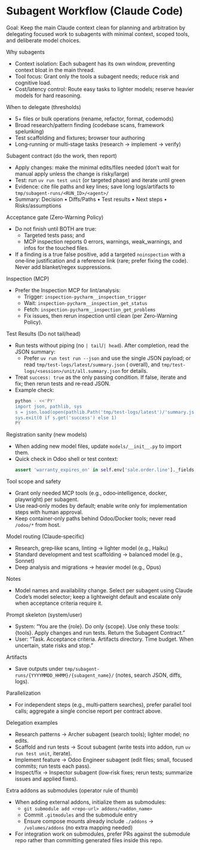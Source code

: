 # Subagent Workflow (Claude Code)

Goal: Keep the main Claude context clean for planning and arbitration by delegating focused work to subagents with
minimal context, scoped tools, and deliberate model choices.

Why subagents

- Context isolation: Each subagent has its own window, preventing context bloat in the main thread.
- Tool focus: Grant only the tools a subagent needs; reduce risk and cognitive load.
- Cost/latency control: Route easy tasks to lighter models; reserve heavier models for hard reasoning.

When to delegate (thresholds)

- 5+ files or bulk operations (rename, refactor, format, codemods)
- Broad research/pattern finding (codebase scans, framework spelunking)
- Test scaffolding and fixtures; browser tour authoring
- Long‑running or multi‑stage tasks (research → implement → verify)

Subagent contract (do the work, then report)

- Apply changes: make the minimal edits/files needed (don’t wait for manual apply unless the change is risky/large)
- Test: run `uv run test unit` (or targeted phase) and iterate until green
- Evidence: cite file paths and key lines; save long logs/artifacts to `tmp/subagent-runs/<RUN_ID>/<agent>/`
- Summary: Decision • Diffs/Paths • Test results • Next steps • Risks/assumptions

Acceptance gate (Zero‑Warning Policy)

- Do not finish until BOTH are true:
    - Targeted tests pass; and
    - MCP inspection reports 0 errors, warnings, weak_warnings, and infos for the touched files.
- If a finding is a true false positive, add a targeted `noinspection` with a one‑line justification and a reference
  link
  (rare; prefer fixing the code). Never add blanket/regex suppressions.

Inspection (MCP)

- Prefer the Inspection MCP for lint/analysis:
    - Trigger: `inspection-pycharm__inspection_trigger`
    - Wait: `inspection-pycharm__inspection_get_status`
    - Fetch: `inspection-pycharm__inspection_get_problems`
    - Fix issues, then rerun inspection until clean (per Zero‑Warning Policy).

Test Results (Do not tail/head)

- Run tests without piping (no `| tail`/`| head`). After completion, read the JSON summary:
    - Prefer `uv run test run --json` and use the single JSON payload; or read `tmp/test-logs/latest/summary.json` (
      overall), and `tmp/test-logs/<session>/unit/all.summary.json` for details.
- Treat `success: true` as the only passing condition. If false, iterate and fix; then rerun tests and re‑read JSON.
- Example check:
  ```bash
  python - <<'PY'
  import json, pathlib, sys
  s = json.load(open(pathlib.Path('tmp/test-logs/latest')/'summary.json'))
  sys.exit(0 if s.get('success') else 1)
  PY
  ```

Registration sanity (new models)

- When adding new model files, update `models/__init__.py` to import them.
- Quick check in Odoo shell or test context:
  ```python
  assert 'warranty_expires_on' in self.env['sale.order.line']._fields
  ```

Tool scope and safety

- Grant only needed MCP tools (e.g., odoo‑intelligence, docker, playwright) per subagent.
- Use read‑only modes by default; enable write only for implementation steps with human approval.
- Keep container‑only paths behind Odoo/Docker tools; never read `/odoo/*` from host.

Model routing (Claude‑specific)

- Research, grep‑like scans, linting → lighter model (e.g., Haiku)
- Standard development and test scaffolding → balanced model (e.g., Sonnet)
- Deep analysis and migrations → heavier model (e.g., Opus)

Notes

- Model names and availability change. Select per subagent using Claude Code’s model selector; keep a lightweight
  default and escalate only when acceptance criteria require it.

Prompt skeleton (system/user)

- System: “You are the {role}. Do only {scope}. Use only these tools: {tools}. Apply changes and run tests. Return the
  Subagent Contract.”
- User: “Task. Acceptance criteria. Artifacts directory. Time budget. When uncertain, state risks and stop.”

Artifacts

- Save outputs under `tmp/subagent-runs/{YYYYMMDD_HHMM}/{subagent_name}/` (notes, search JSON, diffs, logs).

Parallelization

- For independent steps (e.g., multi‑pattern searches), prefer parallel tool calls; aggregate a single concise report
  per contract above.

Delegation examples

- Research patterns → Archer subagent (search tools); lighter model; no edits.
- Scaffold and run tests → Scout subagent (write tests into addon, run `uv run test unit`, iterate).
- Implement feature → Odoo Engineer subagent (edit files; small, focused commits; run tests each pass).
- Inspect/fix → Inspector subagent (low‑risk fixes; rerun tests; summarize issues and applied fixes).

Extra addons as submodules (operator rule of thumb)

- When adding external addons, initialize them as submodules:
    - `git submodule add <repo-url> addons/<addon_name>`
    - Commit `.gitmodules` and the submodule entry
    - Ensure compose mounts already include `./addons` → `/volumes/addons` (no extra mapping needed)
- For integration work on submodules, prefer PRs against the submodule repo rather than committing generated files
  inside this repo.
